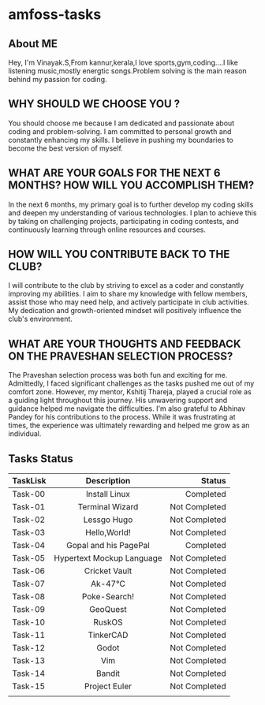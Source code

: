 # amfoss-tasks

## About ME
Hey, I'm Vinayak.S,From kannur,kerala,I love sports,gym,coding....I like listening music,mostly energtic songs.Problem solving is the main reason behind my passion for coding.

## WHY SHOULD WE CHOOSE YOU ?
You should choose me because I am dedicated and passionate about coding and problem-solving. I am committed to personal growth and constantly enhancing my skills. I believe in pushing my boundaries to become the best version of myself.

## WHAT ARE YOUR GOALS FOR THE NEXT 6 MONTHS? HOW WILL YOU ACCOMPLISH THEM?
In the next 6 months, my primary goal is to further develop my coding skills and deepen my understanding of various technologies. I plan to achieve this by taking on challenging projects, participating in coding contests, and continuously learning through online resources and courses.

## HOW WILL YOU CONTRIBUTE BACK TO THE CLUB?
I will contribute to the club by striving to excel as a coder and constantly improving my abilities. I aim to share my knowledge with fellow members, assist those who may need help, and actively participate in club activities. My dedication and growth-oriented mindset will positively influence the club's environment.

## WHAT ARE YOUR THOUGHTS AND FEEDBACK ON THE PRAVESHAN SELECTION PROCESS?
The Praveshan selection process was both fun and exciting for me. Admittedly, I faced significant challenges as the tasks pushed me out of my comfort zone. However, my mentor, Kshitij Thareja, played a crucial role as a guiding light throughout this journey. His unwavering support and guidance helped me navigate the difficulties. I'm also grateful to Abhinav Pandey for his contributions to the process. While it was frustrating at times, the experience was ultimately rewarding and helped me grow as an individual.

## Tasks Status

| TaskLisk | Description | Status |
|:---------|:--------:|---------:|
| Task-00   | Install Linux   | Completed   |
| Task-01    | Terminal Wizard   | Not Completed |
| Task-02    | Lessgo Hugo   | Not Completed   |
| Task-03    | Hello,World!   | Not Completed   |
| Task-04    |  Gopal and his PagePal   | Completed  |
| Task-05    | Hypertext Mockup Language  | Not Completed  |
| Task-06    | Cricket Vault  | Not Completed  |
| Task-07    | Ak-47°C| Not Completed |
| Task-08    | Poke-Search!  | Not Completed  |
| Task-09   | GeoQuest  | Not Completed  |
| Task-10   | RuskOS  | Not Completed  |
| Task-11   | TinkerCAD  | Not Completed  |
| Task-12   | Godot  | Not Completed  |
| Task-13  | Vim  | Not Completed  |
| Task-14   | Bandit  | Not Completed  |
| Task-15   | Project Euler  | Not Completed  |
|    |   |   |









